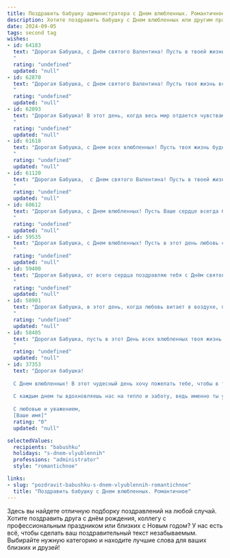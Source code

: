 ```yaml
---
title: Поздравить бабушку администратора с Днем влюбленных. Романтичное
description: Хотите поздравить бабушку с Днем влюбленных или другим праздником? Наш ИИ создаст незабываемое поздравление, а вы обязательно выделитесь среди других.  
date: 2024-09-05
tags: second tag
wishes:
- id: 64183
  text: "Дорогая Бабушка, с Днём святого Валентина! Пусть в твоей жизни всегда будет место для любви, тепла и нежности, как и в работе администратора, где ты создаешь комфорт и уют для каждого. Желаю тебе бесконечного счастья, крепкого здоровья и пусть каждый день будет наполнен яркими красками любви!
  "
  rating: "undefined"
  updated: "null"
- id: 62870
  text: "Дорогая Бабушка, с Днем святого Валентина! Пусть твоя жизнь всегда будет полна любви, как прекрасный весенний сад, а в сердце всегда царит тепло и радость.
  "
  rating: "undefined"
  updated: "null"
- id: 62093
  text: "Дорогая Бабушка! В этот день, когда весь мир отдается чувствам любви, я хочу пожелать тебе нежной и светлой романтики. Пусть сердце твое поет от счастья, а рядом всегда будут любимые люди, которые дарят тебе тепло и заботу. С Днем влюбленных!
  "
  rating: "undefined"
  updated: "null"
- id: 61618
  text: "Дорогая Бабушка, с Днем всех влюбленных! Пусть твоя жизнь будет наполнена такой же нежной заботой, как ты сама заботишься о других. Желаю тебе океана любви, улыбок и радости. Пусть каждый день будет для тебя особенным и  красочным!
  "
  rating: "undefined"
  updated: "null"
- id: 61120
  text: "Дорогая Бабушка,  с Днем святого Валентина! Пусть в твоей жизни всегда царит любовь,  как  яркие  краски  на  картине,  и  каждый  день  приносит  тебе  новые  радости  и  улыбки.  Желаю  тебе  здоровья,  счастья  и  нежности.   Ты  настоящая  королева  моего  сердца!
  "
  rating: "undefined"
  updated: "null"
- id: 60612
  text: "Дорогая Бабушка, с Днем влюбленных! Пусть Ваше сердце всегда будет наполнено любовью, заботой и теплом. Пусть Вас окружают только добрые и любящие люди, а в душе царит вечная весна и романтика!
  "
  rating: "undefined"
  updated: "null"
- id: 59535
  text: "Дорогая Бабушка, с Днем влюбленных! Пусть в этот день любовь согревает твое сердце, а душа наполняется нежностью и радостью. Хочу пожелать тебе  много-много счастливых мгновений, улыбок и, конечно, крепкого здоровья!
  "
  rating: "undefined"
  updated: "null"
- id: 59400
  text: "Дорогая Бабушка, от всего сердца поздравляю тебя с Днём святого Валентина! Пусть твоя жизнь будет полна любви, заботы и нежности, как цветы, расцветающие весной. Желаю тебе, чтобы каждый день был полон радости и тепла, словно объятия любимого человека. Ты – настоящий администратор любви в нашей семье, хранительница семейных традиций и тепла. Пусть любовь и счастье всегда будут рядом с тобой! 💕
  "
  rating: "undefined"
  updated: "null"
- id: 58901
  text: "Дорогая Бабушка, в этот день, когда любовь витает в воздухе, позвольте мне поздравить Вас с Днем влюбленных! Желаю Вам огромного океана нежности, теплых объятий, романтики и радости, пусть Ваше сердце всегда будет согрето любовью близких! Помните, Вы — настоящая королева, достойная самой большой любви!
  "
  rating: "undefined"
  updated: "null"
- id: 58405
  text: "Дорогая Бабушка, пусть в этот День всех влюбленных твоя жизнь будет полна тепла, нежности и любви! Пусть любящие сердца окружают тебя заботой, а искры романтики согревают душу. С любовью и теплыми пожеланиями!
  "
  rating: "undefined"
  updated: "null"
- id: 37353
  text: "Дорогая бабушка!
  
  С Днем влюбленных! В этот чудесный день хочу пожелать тебе, чтобы в твоем сердце всегда царила любовь и нежность. Ты — самый важный и любимый человек в нашей жизни, и твоя доброта согревает наши души.
  
  С каждым днем ты вдохновляешь нас на тепло и заботу, ведь именно ты умеешь превращать простые моменты в волшебные. Пусть твоя жизнь будет полна романтики и радостных событий, а самые светлые чувства окружают тебя постоянно.
  
  С любовью и уважением,
  [Ваше имя]"
  rating: "0"
  updated: "null"

selectedValues:
  recipients: "babushku"
  holidays: "s-dnem-vlyublennih"
  professions: "administrator"
  style: "romantichnoe"

links:
- slug: "pozdravit-babushku-s-dnem-vlyublennih-romantichnoe"
  title: "Поздравить бабушку с Днем влюбленных. Романтичное"
---
```


Здесь вы найдете отличную подборку поздравлений на любой случай. 
Хотите поздравить друга с днём рождения, коллегу с профессиональным праздником или близких с Новым годом? У нас есть всё, чтобы сделать ваш поздравительный текст незабываемым. Выбирайте нужную категорию и находите лучшие слова для ваших близких и друзей!
